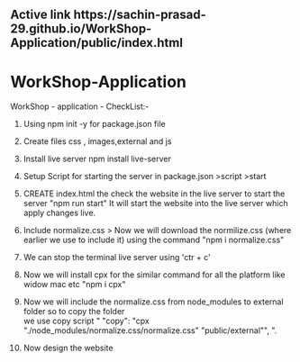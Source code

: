 <h2> Active link https://sachin-prasad-29.github.io/WorkShop-Application/public/index.html </h2>


# WorkShop-Application

WorkShop - application - CheckList:-

1. Using npm init -y for package.json file

2. Create files css , images,external and js

3. Install live server npm install live-server

4. Setup Script for starting the server in package.json >script >start

5. CREATE index.html the check the website in the live server to start the server "npm run start"
   It will start the website into the live server which apply changes live.

6. Include normalize.css > Now we will download the normilize.css (where earlier we use to include it)
   using the command "npm i normalize.css"

7. We can stop the terminal live server using 'ctr + c'

8. Now we will install cpx for the similar command for all the platform like widow mac etc "npm i cpx"

9. Now we will include the normalize.css from node_modules to external folder so to copy the folder   
we use copy script " "copy": "cpx \"./node_modules/normalize.css/normalize.css\" \"public/external\"", ".

10. Now design the website 
